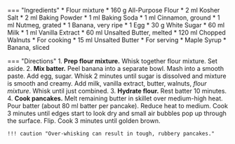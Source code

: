 === "Ingredients"
    * Flour mixture
        * 160 g All-Purpose Flour
        * 2 ml Kosher Salt
        * 2 ml Baking Powder
        * 1 ml Baking Soda
        * 1 ml Cinnamon, ground
        * 1 ml Nutmeg, grated
    * 1 Banana, very ripe
    * 1 Egg
    * 30 g White Sugar
    * 60 ml Milk
    * 1 ml Vanilla Extract
    * 60 ml Unsalted Butter, melted
    * 120 ml Chopped Walnuts
    * For cooking
        * 15 ml Unsalted Butter
    * For serving
        * Maple Syrup
        * Banana, sliced

=== "Directions"
    1. **Prep flour mixture.** Whisk together flour mixture. Set aside.
    2. **Mix batter.** Peel banana into a separate bowl. Mash into a smooth paste. Add egg, sugar. Whisk 2 minutes until sugar is dissolved and mixture is smooth and creamy. Add milk, vanilla extract, butter, walnuts, *flour mixture*. Whisk until just combined.
    3. **Hydrate flour.** Rest batter 10 minutes.
    4. **Cook pancakes.** Melt remaining butter in skillet over medium-high heat. Pour batter (about 80 ml batter per pancake). Reduce heat to medium. Cook 3 minutes until edges start to look dry and small air bubbles pop up through the surface. Flip. Cook 3 minutes until golden brown.

    !!! caution "Over-whisking can result in tough, rubbery pancakes."

[^1]:
    Mitzewich, John. ["Banana Bread Pancakes – Based on a True Story."](https://foodwishes.blogspot.com/2020/10/banana-bread-pancakes-based-on-true.html) *Food Wishes.* 6 October 2020. Accessed October 2020.
